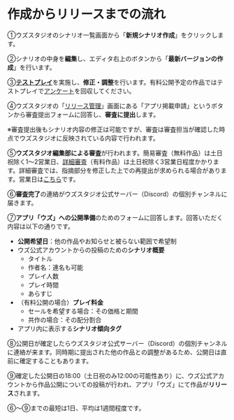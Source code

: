 # 作成からリリースまでの流れ

①ウズスタジオのシナリオ一覧画面から「**新規シナリオ作成**」をクリックします。

②シナリオの中身を**編集**し、エディタ右上のボタンから「**最新バージョンの作成**」を行います。

③[**テストプレイ**](testplay.md)を実施し、**修正・調整**を行います。有料公開予定の作品ではテストプレイで[アンケート](submit/questionnaire.md)を回収してください。

④ウズスタジオの「[リリース管理](../../scenariohome/release.md)」画面にある「アプリ掲載申請」というボタンから審査提出フォームに回答し、**審査に提出**します。

※審査提出後もシナリオ内容の修正は可能ですが、審査は審査担当が確認した時点でウズスタジオに反映されている内容で行われます。

⑤**ウズスタジオ編集部による審査**が行われます。簡易審査（無料作品）は土日祝除く1～2営業日、[詳細審査](submit/check.md)（有料作品）は土日祝除く3営業日程度かかります。詳細審査では、指摘部分を修正した上での再提出が求められる場合があります。営業日は[こちら](../working-day.md)です。

⑥**審査完了**の連絡がウズスタジオ公式サーバー（Discord）の個別チャンネルに届きます。

⑦**アプリ「ウズ」への公開準備**のためのフォームに回答します。回答いただく内容は以下の通りです。

* **公開希望日**：他の作品やお知らせと被らない範囲で希望制
* ウズ公式アカウントからの投稿のための**シナリオ概要**
  * タイトル
  * 作者名：連名も可能
  * プレイ人数
  * プレイ時間
  * あらすじ
* （有料公開の場合）**プレイ料金**
  * セールを希望する場合：その価格と期間
  * 共作の場合：その配分割合
* アプリ内に表示する**シナリオ傾向タグ**

⑧公開日が確定したらウズスタジオ公式サーバー（Discord）の個別チャンネルに連絡が来ます。同時期に提出された他の作品との調整があるため、公開日は直前に確定することもあります。

⑨確定した公開日の18:00（土日祝のみ12:00の可能性あり）に、ウズ公式アカウントから作品公開についての投稿が行われ、アプリ「ウズ」にて作品が**リリース**されます。

⑥～⑨までの最短は1日、平均は1週間程度です。
